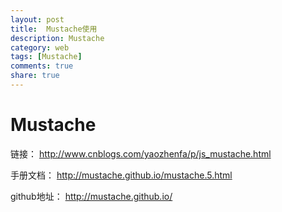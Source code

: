 ```yaml
---
layout: post
title:  Mustache使用
description: Mustache
category: web
tags: [Mustache]
comments: true
share: true
---
```

# Mustache
链接：
http://www.cnblogs.com/yaozhenfa/p/js_mustache.html

手册文档：
http://mustache.github.io/mustache.5.html

github地址：
http://mustache.github.io/

